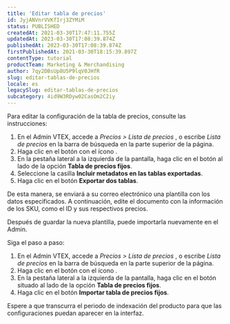 ```yaml
---
title: 'Editar tabla de precios'
id: JyjANVnrVVKfIrj3ZYMiM
status: PUBLISHED
createdAt: 2021-03-30T17:47:11.755Z
updatedAt: 2023-03-30T17:08:39.874Z
publishedAt: 2023-03-30T17:08:39.874Z
firstPublishedAt: 2021-03-30T18:15:39.897Z
contentType: tutorial
productTeam: Marketing & Merchandising
author: 7qy2DBsUp8U5P9lqV0JHfR
slug: editar-tablas-de-precios
locale: es
legacySlug: editar-tablas-de-precios
subcategory: 4id9W3RDyw02CasOm2C2iy
---
```


Para editar la configuración de la tabla de precios, consulte las instrucciones:

1. En el Admin VTEX, accede a *Precios > Lista de precios* , o escribe *Lista de precios* en la barra de búsqueda en la parte superior de la página.
2. Haga clic en el botón con el ícono <i class="fa-download"></i>.
3. En la pestaña lateral a la izquierda de la pantalla, haga clic en el botón al lado de la opción __Tabla de precios fijos__.
4. Seleccione la casilla __Incluir metadatos en las tablas exportadas__. 
5. Haga clic en el botón __Exportar dos tablas__.

De esta manera, se enviará a su correo electrónico una plantilla con los datos especificados. A continuación, edite el documento con la información de los SKU, como el ID y sus respectivos precios.

Después de guardar la nueva plantilla, puede importarla nuevamente en el Admin. 

Siga el paso a paso: 

1. En el Admin VTEX, accede a *Precios > Lista de precios* , o escribe *Lista de precios* en la barra de búsqueda en la parte superior de la página.
2. Haga clic en el botón con el ícono <i class="fas fa-upload"></i>.
3. En la pestaña lateral a la izquierda de la pantalla, haga clic en el botón situado al lado de la opción __Tabla de precios fijos__.
4. Haga clic en el botón __Importar tabla de precios fijos__.

Espere a que transcurra el periodo de indexación del producto para que las configuraciones puedan aparecer en la interfaz.
